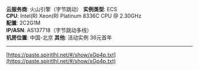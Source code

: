 **云服务商**: 火山引擎（字节跳动）
**实例类型**: ECS  
**CPU**: Intel(R) Xeon(R) Platinum 8336C CPU @ 2.30GHz  
**配置**: 2C2G1M  
**IP/ASN**: AS137718（字节跳动多线）  
**机房位置**: 中国-北京
**其他**: 活动实例 36元首年

---
[https://paste.spiritlhl.net/#/show/xGp4p.txt](https://paste.spiritlhl.net/#/show/xGp4p.txt)
```